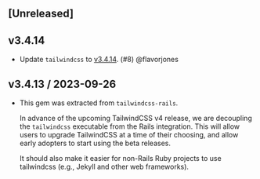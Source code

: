 ## [Unreleased]

## v3.4.14

* Update `tailwindcss` to [v3.4.14](https://github.com/tailwindlabs/tailwindcss/releases/tag/v3.4.14). (#8) @flavorjones


## v3.4.13 / 2023-09-26

* This gem was extracted from `tailwindcss-rails`.

  In advance of the upcoming TailwindCSS v4 release, we are decoupling the `tailwindcss` executable
  from the Rails integration. This will allow users to upgrade TailwindCSS at a time of their
  choosing, and allow early adopters to start using the beta releases.

  It should also make it easier for non-Rails Ruby projects to use tailwindcss (e.g., Jekyll and
  other web frameworks).
